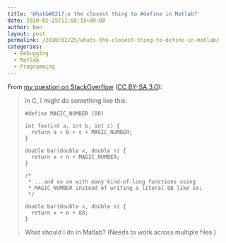 ```yaml
---
title: 'What&#8217;s the closest thing to #define in Matlab?'
date: 2010-02-25T11:00:15+00:00
author: Ben
layout: post
permalink: /2010/02/25/whats-the-closest-thing-to-define-in-matlab/
categories:
  - Debugging
  - Matlab
  - Programming
---
```

From [my question on StackOverflow](http://stackoverflow.com/questions/2337934/whats-the-closest-thing-to-define-in-matlab) ([CC BY-SA 3.0](http://creativecommons.org/licenses/by-sa/3.0/)):

> In C, I might do something like this:
> 
>     #define MAGIC_NUMBER (88)
>     
>     int foo(int a, int b, int c) {
>       return a + b + c + MAGIC_NUMBER;
>     }
>     
>     double bar(double x, double n) {
>       return x + n + MAGIC_NUMBER;
>     }
>     
>     /*
>      * ...and so on with many kind-of-long functions using
>      * MAGIC_NUMBER instead of writing a literal 88 like so:
>      */
>     
>     double bar(double x, double n) {
>       return x + n + 88;
>     }
> 
> What should I do in Matlab? (Needs to work across multiple files.)